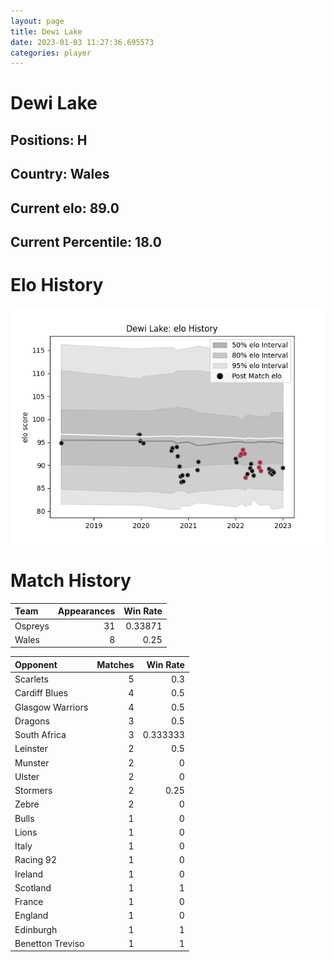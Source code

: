 ```yaml
---  
layout: page  
title: Dewi Lake  
date: 2023-01-03 11:27:36.695573  
categories: player  
---
```

# Dewi Lake

## Positions: H

## Country: Wales

## Current elo: 89.0

## Current Percentile: 18.0

# Elo History


![elo history](history_DewiLake.png)
# Match History


| Team    |   Appearances |   Win Rate |
|:--------|--------------:|-----------:|
| Ospreys |            31 |    0.33871 |
| Wales   |             8 |    0.25    |

| Opponent         |   Matches |   Win Rate |
|:-----------------|----------:|-----------:|
| Scarlets         |         5 |   0.3      |
| Cardiff Blues    |         4 |   0.5      |
| Glasgow Warriors |         4 |   0.5      |
| Dragons          |         3 |   0.5      |
| South Africa     |         3 |   0.333333 |
| Leinster         |         2 |   0.5      |
| Munster          |         2 |   0        |
| Ulster           |         2 |   0        |
| Stormers         |         2 |   0.25     |
| Zebre            |         2 |   0        |
| Bulls            |         1 |   0        |
| Lions            |         1 |   0        |
| Italy            |         1 |   0        |
| Racing 92        |         1 |   0        |
| Ireland          |         1 |   0        |
| Scotland         |         1 |   1        |
| France           |         1 |   0        |
| England          |         1 |   0        |
| Edinburgh        |         1 |   1        |
| Benetton Treviso |         1 |   1        |
